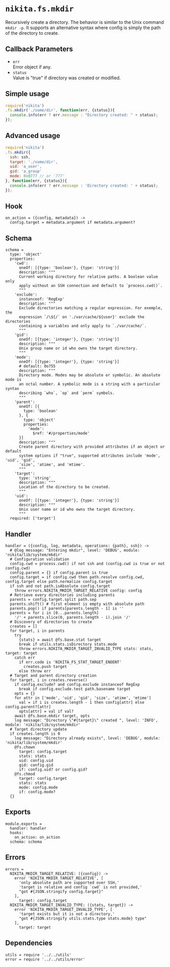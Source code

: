 
# `nikita.fs.mkdir`

Recursively create a directory. The behavior is similar to the Unix command
`mkdir -p`. It supports an alternative syntax where config is simply the path
of the directory to create.

## Callback Parameters

* `err`   
  Error object if any.   
* `status`   
  Value is "true" if directory was created or modified.   

## Simple usage

```js
require('nikita')
.fs.mkdir('./some/dir', function(err, {status}){
  console.info(err ? err.message : "Directory created: " + status);
});
```

## Advanced usage

```js
require('nikita')
.fs.mkdir({
  ssh: ssh,
  target: './some/dir',
  uid: 'a_user',
  gid: 'a_group'
  mode: 0o0777 // or '777'
}, function(err, {status}){
  console.info(err ? err.message : 'Directory created: ' + status);
});
```

## Hook

    on_action = ({config, metadata}) ->
      config.target = metadata.argument if metadata.argument?

## Schema

    schema =
      type: 'object'
      properties:
        'cwd':
          oneOf: [{type: 'boolean'}, {type: 'string'}]
          description: """
          Current working directory for relative paths. A boolean value only
          apply without an SSH connection and default to `process.cwd()`.
          """
        'exclude':
          instanceof: 'RegExp'
          description: """
          Exclude directories matching a regular expression. For exemple, the
          expression `/\${/` on './var/cache/${user}' exclude the directories
          containing a variables and only apply to `./var/cache/`. 
          """
        'gid':
          oneOf: [{type: 'integer'}, {type: 'string'}]
          description: """
          Unix group name or id who owns the target directory.
          """
        'mode':
          oneOf: [{type: 'integer'}, {type: 'string'}]
          # default: 0o755
          description: """
          Directory mode. Modes may be absolute or symbolic. An absolute mode is
          an octal number. A symbolic mode is a string with a particular syntax
          describing `who`, `op` and `perm` symbols.
          """
        'parent':
          oneOf: [{
            type: 'boolean'
          }, {
            type: 'object'
            properties:
              'mode':
                $ref: '#/properties/mode'
          }]
          description: """
          Create parent directory with provided attributes if an object or default 
          system options if "true", supported attributes include 'mode', 'uid', 'gid', 
          'size', 'atime', and 'mtime'.
          """
        'target':
          type: 'string'
          description: """
          Location of the directory to be created.
          """
        'uid':
          oneOf: [{type: 'integer'}, {type: 'string'}]
          description: """
          Unix user name or id who owns the target directory.
          """
      required: ['target']
        
## Handler

    handler = ({config, log, metadata, operations: {path}, ssh}) ->
      # @log message: "Entering mkdir", level: 'DEBUG', module: 'nikita/lib/system/mkdir'
      # Configuration validation
      config.cwd = process.cwd() if not ssh and (config.cwd is true or not config.cwd)
      config.parent = {} if config.parent is true
      config.target = if config.cwd then path.resolve config.cwd, config.target else path.normalize config.target
      if ssh and not path.isAbsolute config.target
        throw errors.NIKITA_MKDIR_TARGET_RELATIVE config: config
      # Retrieve every directories including parents
      parents = config.target.split path.sep
      parents.shift() # first element is empty with absolute path
      parents.pop() if parents[parents.length - 1] is ''
      parents = for i in [0...parents.length]
        '/' + parents.slice(0, parents.length - i).join '/'
      # Discovery of directories to create
      creates = []
      for target, i in parents
        try
          {stats} = await @fs.base.stat target
          break if utils.stats.isDirectory stats.mode
          throw errors.NIKITA_MKDIR_TARGET_INVALID_TYPE stats: stats, target: target
        catch err
          if err.code is 'NIKITA_FS_STAT_TARGET_ENOENT'
            creates.push target
          else throw err
      # Target and parent directory creation
      for target, i in creates.reverse()
        if config.exclude? and config.exclude instanceof RegExp
          break if config.exclude.test path.basename target
        opts = {}
        for attr in ['mode', 'uid', 'gid', 'size', 'atime', 'mtime']
          val = if i is creates.length - 1 then config[attr] else config.parent?[attr]
          opts[attr] = val if val?
        await @fs.base.mkdir target, opts
        log message: "Directory \"#{target}\" created ", level: 'INFO', module: 'nikita/lib/system/mkdir'
      # Target directory update
      if creates.length is 0
        log message: "Directory already exists", level: 'DEBUG', module: 'nikita/lib/system/mkdir'
        @fs.chown
          target: config.target
          stats: stats
          uid: config.uid
          gid: config.gid
          if: config.uid? or config.gid?
        @fs.chmod
          target: config.target
          stats: stats
          mode: config.mode
          if: config.mode?
      {}

## Exports

    module.exports =
      handler: handler
      hooks:
        on_action: on_action
      schema: schema

## Errors

    errors =
      NIKITA_MKDIR_TARGET_RELATIVE: ({config}) ->
        error 'NIKITA_MKDIR_TARGET_RELATIVE', [
          'only absolute path are supported over SSH,'
          'target is relative and config `cwd` is not provided,'
          "got #{JSON.stringify config.target}"
        ],
          target: config.target
      NIKITA_MKDIR_TARGET_INVALID_TYPE: ({stats, target}) ->
        error 'NIKITA_MKDIR_TARGET_INVALID_TYPE', [
          'target exists but it is not a directory,'
          "got #{JSON.stringify utils.stats.type stats.mode} type"
        ],
          target: target

## Dependencies

    utils = require '../../utils'
    error = require '../../utils/error'
